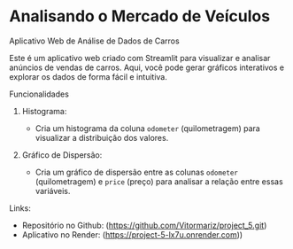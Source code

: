 # Analisando o Mercado de Veículos

Aplicativo Web de Análise de Dados de Carros

Este é um aplicativo web criado com Streamlit para visualizar e analisar anúncios de vendas de carros. Aqui, você pode gerar gráficos interativos e explorar os dados de forma fácil e intuitiva.

Funcionalidades

1. Histograma:
   - Cria um histograma da coluna `odometer` (quilometragem) para visualizar a distribuição dos valores.

2. Gráfico de Dispersão:
   - Cria um gráfico de dispersão entre as colunas `odometer` (quilometragem) e `price` (preço) para analisar a relação entre essas variáveis.
  

Links:

- Repositório no Github: (https://github.com/Vitormariz/project_5.git)
- Aplicativo no Render: (https://project-5-lx7u.onrender.com))
